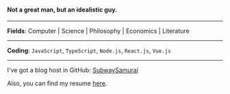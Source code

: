 #### Not a great man, but an idealistic guy.

---

**Fields**: Computer | Science | Philosophy | Economics | Literature

---

**Coding**: `JavaScript`, `TypeScript`, `Node.js`, `React.js`, `Vue.js`

---

I've got a blog host in GitHub: [SubwaySamurai](https://y3un9.github.io/subwaysamurai)

Also, you can find my resume [here](https://github.com/y3un9/y3un9/blob/main/resume.pdf).

<!--
**y3un9/y3un9** is a ✨ _special_ ✨ repository because its `README.md` (this file) appears on your GitHub profile.

Here are some ideas to get you started:

- 🔭 I’m currently working on ...
- 🌱 I’m currently learning ...
- 👯 I’m looking to collaborate on ...
- 🤔 I’m looking for help with ...
- 💬 Ask me about ...
- 📫 How to reach me: ...
- 😄 Pronouns: ...
- ⚡ Fun fact: ...
-->
